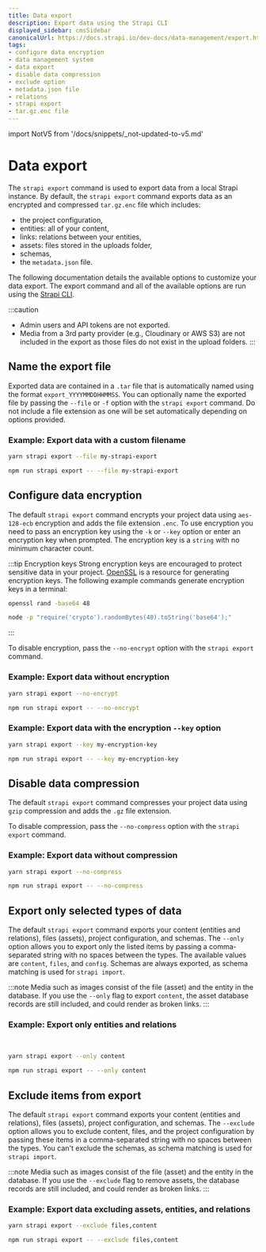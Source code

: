 ```yaml
---
title: Data export
description: Export data using the Strapi CLI
displayed_sidebar: cmsSidebar
canonicalUrl: https://docs.strapi.io/dev-docs/data-management/export.html
tags:
- configure data encryption
- data management system
- data export
- disable data compression
- exclude option
- metadata.json file
- relations
- strapi export
- tar.gz.enc file 
---
```


import NotV5 from '/docs/snippets/_not-updated-to-v5.md'

# Data export

<NotV5 />

The `strapi export` command is used to export data from a local Strapi instance. By default, the `strapi export` command exports data as an encrypted and compressed `tar.gz.enc` file which includes:

- the project configuration,
- entities: all of your content,
- links: relations between your entities,
- assets: files stored in the uploads folder,
- schemas,
- the `metadata.json` file.

The following documentation details the available options to customize your data export. The export command and all of the available options are run using the [Strapi CLI](/dev-docs/cli#strapi-export).

:::caution
* Admin users and API tokens are not exported.
* Media from a 3rd party provider (e.g., Cloudinary or AWS S3) are not included in the export as those files do not exist in the upload folders.
:::

## Name the export file

Exported data are contained in a `.tar` file that is automatically named using the format `export_YYYYMMDDHHMMSS`. You can optionally name the exported file by passing the `--file` or `-f` option with the `strapi export` command. Do not include a file extension as one will be set automatically depending on options provided.

### Example: Export data with a custom filename

<Tabs groupId="yarn-npm">

<TabItem value="yarn" label="yarn">

```bash
yarn strapi export --file my-strapi-export
```

</TabItem>

<TabItem value="npm" label="npm">

```bash
npm run strapi export -- --file my-strapi-export
```

</TabItem>

</Tabs>

## Configure data encryption

The default `strapi export` command encrypts your project data using `aes-128-ecb` encryption and adds the file extension `.enc`. To use encryption you need to pass an encryption key using the `-k` or `--key` option or enter an encryption key when prompted. The encryption key is a `string` with no minimum character count.

:::tip Encryption keys
Strong encryption keys are encouraged to protect sensitive data in your project. [OpenSSL](https://www.openssl.org/) is a resource for generating encryption keys. The following example commands generate encryption keys in a terminal:

<Tabs>

<TabItem value="mac" label="Mac/Linux">

```bash
openssl rand -base64 48
```

</TabItem>

<TabItem value="windows" label="Windows">

```bash
node -p "require('crypto').randomBytes(48).toString('base64');"
```

</TabItem>

</Tabs>

:::

To disable encryption, pass the `--no-encrypt` option with the `strapi export` command.

### Example: Export data without encryption

<Tabs groupId="yarn-npm">

<TabItem value="yarn" label="yarn">

```bash
yarn strapi export --no-encrypt
```

</TabItem>

<TabItem value="npm" label="npm">

```bash
npm run strapi export -- --no-encrypt
```

</TabItem>

</Tabs>

### Example: Export data with the encryption `--key` option

<Tabs groupId="yarn-npm">

<TabItem value="yarn" label="yarn">

```bash
yarn strapi export --key my-encryption-key
```

</TabItem>

<TabItem value="npm" label="npm">

```bash
npm run strapi export -- --key my-encryption-key
```

</TabItem>

</Tabs>

## Disable data compression

The default `strapi export` command compresses your project data using `gzip` compression and adds the `.gz` file extension.

To disable compression, pass the `--no-compress` option with the `strapi export` command.

### Example: Export data without compression

<Tabs groupId="yarn-npm">

<TabItem value="yarn" label="yarn">

```bash
yarn strapi export --no-compress
```

</TabItem>

<TabItem value="npm" label="npm">

```bash
npm run strapi export -- --no-compress
```

</TabItem>

</Tabs>

## Export only selected types of data

The default `strapi export` command exports your content (entities and relations), files (assets), project configuration, and schemas. The `--only` option allows you to export only the listed items by passing a comma-separated string  with no spaces between the types. The available values are `content`, `files`, and `config`. Schemas are always exported, as schema matching is used for `strapi import`.

:::note
Media such as images consist of the file (asset) and the entity in the database. If you use the `--only` flag to export `content`, the asset database records are still included, and could render as broken links.
:::

### Example: Export only entities and relations
<br/>

<Tabs groupId="yarn-npm">

<TabItem value="yarn" label="yarn">

```bash
yarn strapi export --only content
```

</TabItem>

<TabItem value="npm" label="npm">

```bash
npm run strapi export -- --only content
```

</TabItem>

</Tabs>

## Exclude items from export

The default `strapi export` command exports your content (entities and relations), files (assets), project configuration, and schemas. The `--exclude` option allows you to exclude content, files, and the project configuration by passing these items in a comma-separated string with no spaces between the types. You can't exclude the schemas, as schema matching is used for `strapi import`.

:::note
Media such as images consist of the file (asset) and the entity in the database. If you use the `--exclude` flag to remove assets, the database records are still included, and could render as broken links.
:::

### Example: Export data excluding assets, entities, and relations

<Tabs groupId="yarn-npm">

<TabItem value="yarn" label="yarn">

```bash
yarn strapi export --exclude files,content
```

</TabItem>

<TabItem value="npm" label="npm">

```bash
npm run strapi export -- --exclude files,content
```

</TabItem>

</Tabs>

<FeedbackPlaceholder />
